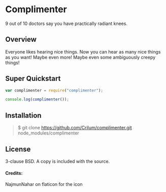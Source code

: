 Complimenter
============

9 out of 10 doctors say you have practically radiant knees.

Overview
--------

Everyone likes hearing nice things. Now you can hear as many nice things as you
want! Maybe even more! Maybe even some ambiguously creepy things!

Super Quickstart
----------------

```javascript
var complimenter = require("complimenter");

console.log(complimenter());
```

Installation
------------
> $ git clone https://github.com/Crilum/complimenter.git node_modules/complimenter

License
-------

3-clause BSD. A copy is included with the source.

#### Credits:
NajmunNahar on flaticon for the icon
